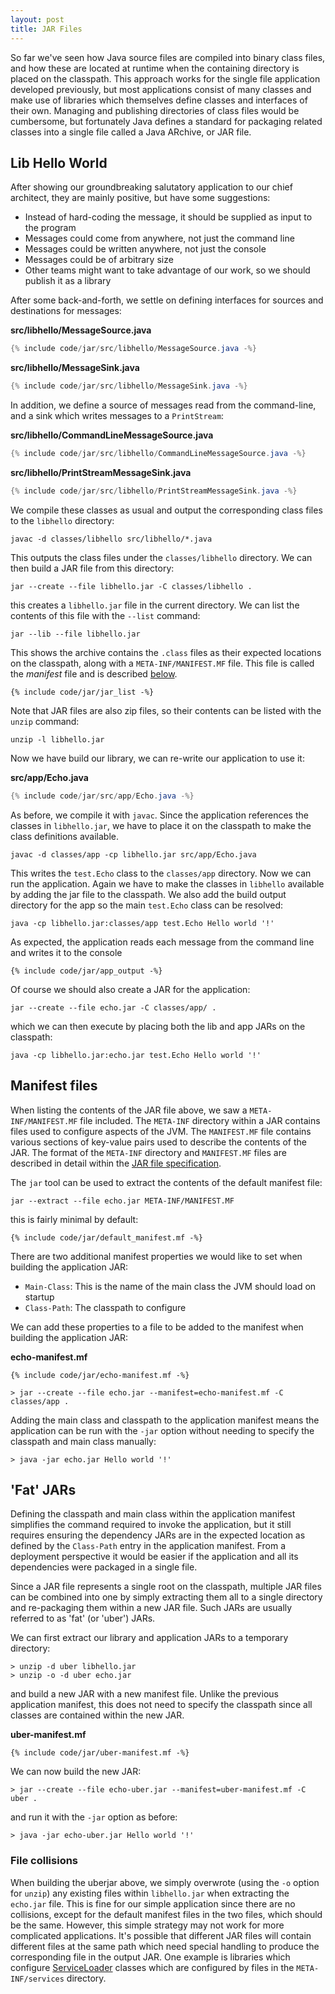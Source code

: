 ```yaml
---
layout: post
title: JAR Files
---
```


So far we've seen how Java source files are compiled into binary class files, and how these are located at runtime when the containing directory is placed on the classpath.
This approach works for the single file application developed previously, but most applications consist of many classes and make use of libraries which themselves define classes
and interfaces of their own. Managing and publishing directories of class files would be cumbersome, but fortunately Java defines a standard for packaging related classes into a single
file called a Java ARchive, or JAR file.

## Lib Hello World

After showing our groundbreaking salutatory application to our chief architect, they are mainly positive, but have some suggestions:

* Instead of hard-coding the message, it should be supplied as input to the program
* Messages could come from anywhere, not just the command line
* Messages could be written anywhere, not just the console
* Messages could be of arbitrary size
* Other teams might want to take advantage of our work, so we should publish it as a library

After some back-and-forth, we settle on defining interfaces for sources and destinations for messages:

__src/libhello/MessageSource.java__
``` java
{% include code/jar/src/libhello/MessageSource.java -%}
```

__src/libhello/MessageSink.java__
``` java
{% include code/jar/src/libhello/MessageSink.java -%}
```

In addition, we define a source of messages read from the command-line, and a sink which writes messages to a `PrintStream`:

__src/libhello/CommandLineMessageSource.java__
```java
{% include code/jar/src/libhello/CommandLineMessageSource.java -%}
```

__src/libhello/PrintStreamMessageSink.java__
```java
{% include code/jar/src/libhello/PrintStreamMessageSink.java -%}
```

We compile these classes as usual and output the corresponding class files to the `libhello` directory:

```
javac -d classes/libhello src/libhello/*.java 
```

This outputs the class files under the `classes/libhello` directory. We can then build a JAR file from this directory:

```
jar --create --file libhello.jar -C classes/libhello .
```

this creates a `libhello.jar` file in the current directory. We can list the contents of this file with the `--list` command:

    jar --lib --file libhello.jar

This shows the archive contains the `.class` files as their expected locations on the classpath, along with a `META-INF/MANIFEST.MF` file.
This file is called the _manifest_ file and is described [below](#manifest-files).

```
{% include code/jar/jar_list -%}
```

Note that JAR files are also zip files, so their contents can be listed with the `unzip` command:

    unzip -l libhello.jar

Now we have build our library, we can re-write our application to use it:

__src/app/Echo.java__
```java
{% include code/jar/src/app/Echo.java -%}
```

As before, we compile it with `javac`. Since the application references the classes in `libhello.jar`, we have to place it on the classpath
to make the class definitions available.

    javac -d classes/app -cp libhello.jar src/app/Echo.java

This writes the `test.Echo` class to the `classes/app` directory. Now we can run the application. Again we have to make the classes in `libhello`
available by adding the jar file to the classpath. We also add the build output directory for the app so the main `test.Echo` class can be resolved:

    java -cp libhello.jar:classes/app test.Echo Hello world '!'

As expected, the application reads each message from the command line and writes it to the console

```
{% include code/jar/app_output -%}
```

Of course we should also create a JAR for the application:

    jar --create --file echo.jar -C classes/app/ .

which we can then execute by placing both the lib and app JARs on the classpath:

    java -cp libhello.jar:echo.jar test.Echo Hello world '!'

## Manifest files

When listing the contents of the JAR file above, we saw a `META-INF/MANIFEST.MF` file included. The `META-INF` directory within a JAR contains 
files used to configure aspects of the JVM. The `MANIFEST.MF` file contains various sections of key-value pairs used to describe the contents of the JAR.
The format of the `META-INF` directory and `MANIFEST.MF` files are described in detail within the [JAR file specification](https://docs.oracle.com/en/java/javase/20/docs/specs/jar/jar.html).

The `jar` tool can be used to extract the contents of the default manifest file:

    jar --extract --file echo.jar META-INF/MANIFEST.MF

this is fairly minimal by default:

```
{% include code/jar/default_manifest.mf -%}
```

There are two additional manifest properties we would like to set when building the application JAR:

* `Main-Class`: This is the name of the main class the JVM should load on startup
* `Class-Path`: The classpath to configure

We can add these properties to a file to be added to the manifest when building the application JAR:

__echo-manifest.mf__
```
{% include code/jar/echo-manifest.mf -%}
```

    > jar --create --file echo.jar --manifest=echo-manifest.mf -C classes/app .

Adding the main class and classpath to the application manifest means the application can be run with the `-jar` option
without needing to specify the classpath and main class manually:

    > java -jar echo.jar Hello world '!'

## 'Fat' JARs

Defining the classpath and main class within the application manifest simplifies the command required to invoke the application,
but it still requires ensuring the dependency JARs are in the expected location as defined by the `Class-Path` entry in the application
manifest. From a deployment perspective it would be easier if the application and all its dependencies were packaged in a single file.

Since a JAR file represents a single root on the classpath, multiple JAR files can be combined into one by simply extracting them all to
a single directory and re-packaging them within a new JAR file. Such JARs are usually referred to as 'fat' (or 'uber') JARs.

We can first extract our library and application JARs to a temporary directory:

    > unzip -d uber libhello.jar
    > unzip -o -d uber echo.jar

and build a new JAR with a new manifest file. Unlike the previous application manifest, this does not need to specify the classpath
since all classes are contained within the new JAR.

__uber-manifest.mf__
```
{% include code/jar/uber-manifest.mf -%}
```

We can now build the new JAR:

    > jar --create --file echo-uber.jar --manifest=uber-manifest.mf -C uber .

and run it with the `-jar` option as before:

    > java -jar echo-uber.jar Hello world '!'

### File collisions

When building the uberjar above, we simply overwrote (using the `-o` option for `unzip`) any existing files within `libhello.jar`
when extracting the `echo.jar` file. This is fine for our simple application since there are no collisions, except for the default manifest
files in the two files, which should be the same. However, this simple strategy may not work for more complicated applications. It's possible
that different JAR files will contain different files at the same path which need special handling to produce the corresponding file in the
output JAR. One example is libraries which configure [ServiceLoader](https://docs.oracle.com/javase/8/docs/api/java/util/ServiceLoader.html)
classes which are configured by files in the `META-INF/services` directory.